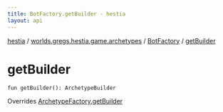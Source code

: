 ```yaml
---
title: BotFactory.getBuilder - hestia
layout: api
---
```


<div class='api-docs-breadcrumbs'><a href="../../index.html">hestia</a> / <a href="../index.html">worlds.gregs.hestia.game.archetypes</a> / <a href="index.html">BotFactory</a> / <a href="./get-builder.html">getBuilder</a></div>

# getBuilder

<div class="signature"><code><span class="keyword">fun </span><span class="identifier">getBuilder</span><span class="symbol">(</span><span class="symbol">)</span><span class="symbol">: </span><span class="identifier">ArchetypeBuilder</span></code></div>

Overrides <a href="../-archetype-factory/get-builder.html">ArchetypeFactory.getBuilder</a>

